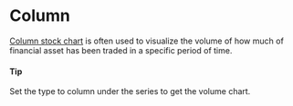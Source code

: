 # Column
[Column stock chart](https://api.highcharts.com/highstock/series.column) is often used to visualize the volume of how much of financial asset has been traded in a specific period of time.
#### Tip
Set the type to column under the series to get the volume chart.
